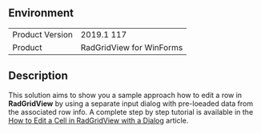 ## Environment
<table>
	<tr>
		<td>Product Version</td>
		<td>2019.1 117</td>
	</tr>
	<tr>
		<td>Product</td>
		<td>RadGridView for WinForms</td>
	</tr>
</table>


## Description 

This solution aims to show you a sample approach how to edit a row in **RadGridView** by using a separate input dialog with pre-loeaded data from the associated row info. A complete step by step tutorial is available in the [How to Edit a Cell in RadGridView with a Dialog](https://docs.telerik.com/devtools/winforms/knowledge-base/edit-a-cell-in-gridview-with-a-dialog) article.
